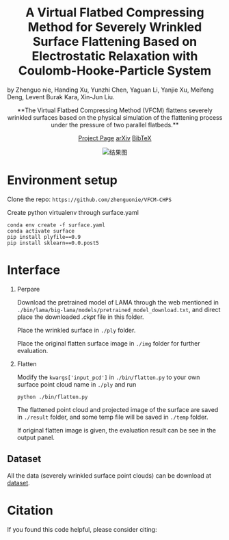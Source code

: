 # <center> A Virtual Flatbed Compressing Method for Severely Wrinkled Surface Flattening Based on Electrostatic Relaxation with Coulomb-Hooke-Particle System

by Zhenguo nie, Handing Xu, Yunzhi Chen, Yaguan Li, Yanjie Xu, Meifeng Deng, Levent Burak Kara, Xin-Jun Liu.

<center>**The Virtual Flatbed Compressing Method (VFCM) flattens severely wrinkled surfaces based on the physical simulation
of the flattening process under the pressure of two parallel flatbeds.**

[Project Page]() [arXiv]() [BibTeX]()

![结果图](https://www.z4a.net/image/result-3.VFWh3H)</center>

# Environment setup

Clone the repo: `https://github.com/zhenguonie/VFCM-CHPS`

Create python virtualenv through surface.yaml
```
conda env create -f surface.yaml
conda activate surface
pip install plyfile==0.9
pip install sklearn==0.0.post5
```

# Interface

1. Perpare

    Download the pretrained model of LAMA through the web mentioned in `./bin/lama/big-lama/models/pretrained_model_download.txt`, and direct place the downloaded *.ckpt* file in this folder. 

    Place the wrinkled surface in `./ply` folder.

    Place the original flatten surface image in `./img` folder for further evaluation. 

2. Flatten

    Modify the `kwargs['input_pcd']` in `./bin/flatten.py` to your own surface point cloud name in `./ply` and run

    ```
    python ./bin/flatten.py
    ```

    The flattened point cloud and projected image of the surface are saved in `./result` folder, and some temp file will be saved in `./temp` folder. 
    
    If original flatten image is given, the evaluation result can be see in the output panel. 

## Dataset

All the data (severely wrinkled surface point clouds) can be download at [dataset](https://drive.google.com/file/d/1AqtJqT-Xi822LVCtDSVMs5phHN3XH-S6/view?usp=drive_link). 

<!-- # Acknowledgments

LAMA code and models is from [Roman Suvorov](https://github.com/advimman/lama#environment-setup)

SSIM code is from []() -->

# Citation

If you found this code helpful, please consider citing:

```

```
